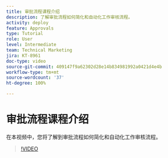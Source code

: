 ```yaml
---
title: 审批流程课程介绍
description: 了解审批流程如何简化和自动化工作审核流程。
activity: deploy
feature: Approvals
type: Tutorial
role: User
level: Intermediate
team: Technical Marketing
jira: KT-8961
doc-type: video
source-git-commit: 409147f9a62302d28e14b834981992a0421d4e4b
workflow-type: tm+mt
source-wordcount: '37'
ht-degree: 100%

---
```


# 审批流程课程介绍

在本视频中，您将了解到审批流程如何简化和自动化工作审核流程。

>[!VIDEO](https://video.tv.adobe.com/v/335224/?quality=12&learn=on)

